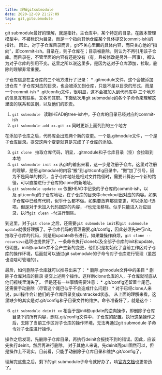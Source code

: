 ```yaml
---
title: 理解gitsubmodule
date: 2020-12-09 21:27:09
tags: git,gitsubmodule
---
```


git submodule最好的理解，就是指针。主仓库中，某个特定的目录，在版本管理模型中，不被标识为目录，而是一个指向其他仓库某个具体提交(commit-ish)的指针。
因此，对于子仓库目录而言，git不关心里面的具体内容，而只关心他的“指向”，即commit-ish。目录在，则子仓库在；目录被删除，则认为不再引用该子仓库。而目录在，不管里面的内容有还是没有（有，且被修改是另外一回事），都认为对子仓库的引用不变。这里之所以说这里多，是因为这对子仓库添加，拉取，删除的理解非常重要。

<!--more-->

子仓库信息在主仓库的三个地方进行了记录：
    * .gitmodule文件，这个会被添加进仓库
    * 子仓库对应的目录，也会被添加到仓库，只是不是以目录的形式，而是一个commit-ish
    * .git/config文件，很明显，这不会被加入到代码库中
三个地方的信息互有联系，又各司其职。下面依次用git submodule的各个子命令来理解这里面的联系和区别，以及他们的职责。

1. `git submodule ` 读取HEAD的tree-ish中，子仓库的目录已经对应的commit-ish
2. `git submodule add xx.git xx` 同时更新上面列到的三个地方

在添加子仓库之后，代码库会出现两个新的变更。一个是.gitmodule文件，一个是子仓库目录。提交这两个变更就算是完成了子仓库的添加。

3. `git clone ` 拉取仓库代码，明显，.gitmodule和子仓库目录（空）会拉取到本地
4. `git submodule init xx` 从git的输出来看，这一步是注册子仓库。这里对注册的理解，是把.gitmodule的内容“搬”到.git/config目录中，“搬”加了引号，因为不是简单的拷贝，当子仓库地址是相对文件路径时，需要计算出一个新的路径，可以直接进行子仓库的clone的新地址。
5. `git submodule update xx` 依据HEAD中记录的子仓库的commit-ish，以及.git/config的子仓库地址，在子仓库的目录中checkout出对应的内容。如果子仓库中已经有代码，似乎什么都不做。如果要放弃那些变更，可以添加-f选项。但是对于未加入代码跟踪的内容，-f也无法移除。似乎只能进入对应目录，执行`git clean -fd`进行删除。

到这里，对于`git clone` 之后，还需要`git submodule init`和`git submodule update`就很好理解了。子仓库代码的管理需要.git/config，因此必须先进行init。拉取子仓库的代码，则是用update命令进行。如果嫌操作麻烦，`git clone --recursive`选项也提供好了，一条命令执行clone以及全部子仓库的init和update。
很明显，init和update并不会产生新的变更，他们只是初始化了当前工作区对子仓库的操作环境，后面就可以通过git submodule的子命令对子仓库进行管理（虽然也没啥可管理的）。

最后，如何删除子仓库就可以推导出来了：
    * 删除.gitmodule文件中的条目
    * 删除子仓库对应的目录
提交上述两个操作。这样新clone仓库的人，子仓库就彻底从他们视线里消失了。
但是还有一些事情需要注意：
    * .git/config还留着个尾巴，还需要手动删除（尽管这个尾巴似乎不会造成什么问题）
    * 对于已经clone人来说，pull操作会让他们的子仓库目录变成untracked状态。
从上面的理解来看，这里缺少的其实是对.git/config和子目录文件的维护。命令准备好了，就是这个：

6. `git submodule deinit xx` 相当于是init和update的逆向操作，即删除子仓库目录下的所有内容，删除.git/config文件中，子仓库的配置。执行这条操作之后，去除了当前工作区对子仓库的操作环境，无法再通过git submodule 子命令对子仓库进行操作。

操作之后发现，先删除子仓库目录，再执行deinit会报找不到的错误。因此，应该先执行deinit，然后再进行删除。
对于其他人来说，先deinit再pull固然可以，但是操作上不现实。目前看，只能手动删除子仓库目录和维护.git/config了。

理解完这些之后，剩下的git submodule子命令就好办了。啃[官方文档](https://git-scm.com/docs/git-submodule)也更带劲了。